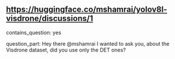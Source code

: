 ## https://huggingface.co/mshamrai/yolov8l-visdrone/discussions/1

contains_question: yes

question_part: Hey there @mshamrai 
I wanted to ask you, about the Visdrone dataset, did you use only the DET ones?
